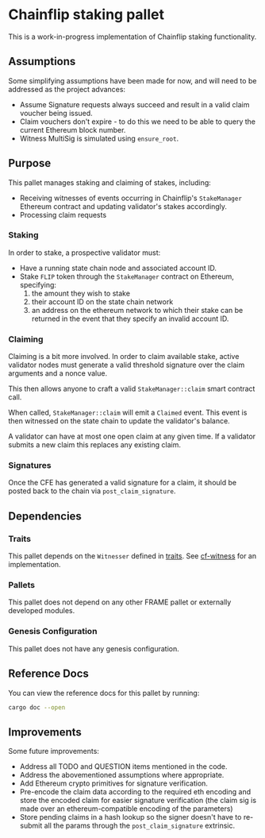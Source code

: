 # Chainflip staking pallet

This is a work-in-progress implementation of Chainflip staking functionality.

## Assumptions

Some simplifying assumptions have been made for now, and will need to be addressed as the project advances:

- Assume Signature requests always succeed and result in a valid claim voucher being issued.
- Claim vouchers don't expire - to do this we need to be able to query the current Ethereum block number.
- Witness MultiSig is simulated using `ensure_root`.

## Purpose

This pallet manages staking and claiming of stakes, including:

- Receiving witnesses of events occurring in Chainflip's `StakeManager` Ethereum contract and updating validator's stakes accordingly.
- Processing claim requests

### Staking

In order to stake, a prospective validator must:

- Have a running state chain node and associated account ID.
- Stake `FLIP` token through the `StakeManager` contract on Ethereum, specifying:
    1. the amount they wish to stake
    2. their account ID on the state chain network
    3. an address on the ethereum network to which their stake can be returned in the event that they specify an invalid account ID.

### Claiming

Claiming is a bit more involved. In order to claim available stake, active validator nodes must generate a valid threshold signature over the claim arguments and a nonce value.

This then allows anyone to craft a valid `StakeManager::claim` smart contract call.

When called, `StakeManager::claim` will emit a `Claimed` event. This event is then witnessed on the state chain to update the validator's balance.

A validator can have at most one open claim at any given time. If a validator submits a new claim this replaces any existing claim.

### Signatures

Once the CFE has generated a valid signature for a claim, it should be posted back to the chain via `post_claim_signature`.

## Dependencies

### Traits

This pallet depends on the `Witnesser` defined in [traits](../../traits). See [cf-witness](../cf-witness) for an implementation.

### Pallets

This pallet does not depend on any other FRAME pallet or externally developed modules.

### Genesis Configuration

This pallet does not have any genesis configuration.

## Reference Docs

You can view the reference docs for this pallet by running:

```sh
cargo doc --open
```

## Improvements

Some future improvements:

- Address all TODO and QUESTION items mentioned in the code.
- Address the abovementioned assumptions where appropriate.
- Add Ethereum crypto primitives for signature verification.
- Pre-encode the claim data according to the required eth encoding and store the encoded claim for easier signature verification (the claim sig is made over an ethereum-compatible encoding of the parameters)
- Store pending claims in a hash lookup so the signer doesn't have to re-submit all the params through the `post_claim_signature` extrinsic.
